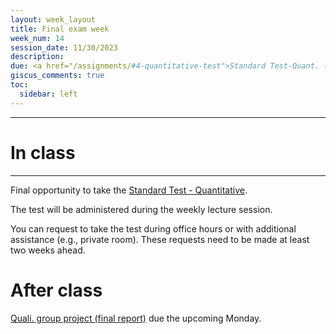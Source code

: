 ```yaml
---
layout: week_layout
title: Final exam week
week_num: 14
session_date: 11/30/2023
description:
due: <a href="/assignments/#4-quantitative-test">Standard Test-Quant. (final)</a> | <a href="/assignments/#5-qualitative-group-project">Quali. group project (final report)</a>
giscus_comments: true
toc:
  sidebar: left
---
```


---
# In class
---

Final opportunity to take the [Standard Test - Quantitative](/assignments/#4-quantitative-test).

The test will be administered during the weekly lecture session.

You can request to take the test during office hours or with additional assistance (e.g., private room). These requests need to be made at least two weeks ahead.

# After class

<a href="/assignments/#5-qualitative-group-project">Quali. group project (final report)</a> due the upcoming Monday.